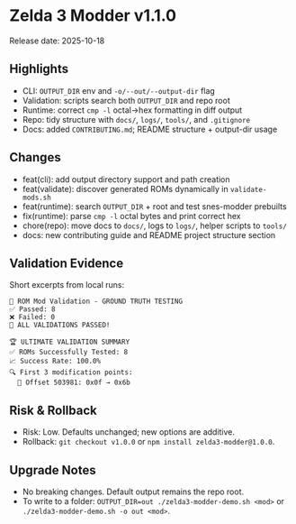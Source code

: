 # Zelda 3 Modder v1.1.0

Release date: 2025-10-18

## Highlights
- CLI: `OUTPUT_DIR` env and `-o/--out/--output-dir` flag
- Validation: scripts search both `OUTPUT_DIR` and repo root
- Runtime: correct `cmp -l` octal→hex formatting in diff output
- Repo: tidy structure with `docs/`, `logs/`, `tools/`, and `.gitignore`
- Docs: added `CONTRIBUTING.md`; README structure + output-dir usage

## Changes
- feat(cli): add output directory support and path creation
- feat(validate): discover generated ROMs dynamically in `validate-mods.sh`
- feat(runtime): search `OUTPUT_DIR` + root and test snes-modder prebuilts
- fix(runtime): parse `cmp -l` octal bytes and print correct hex
- chore(repo): move docs to `docs/`, logs to `logs/`, helper scripts to `tools/`
- docs: new contributing guide and README project structure section

## Validation Evidence
Short excerpts from local runs:

```text
🔬 ROM Mod Validation - GROUND TRUTH TESTING
✅ Passed: 8
❌ Failed: 0
🎉 ALL VALIDATIONS PASSED!
```

```text
🏆 ULTIMATE VALIDATION SUMMARY
✅ ROMs Successfully Tested: 8
📈 Success Rate: 100.0%
🔍 First 3 modification points:
  📍 Offset 503981: 0x0f → 0x6b
```

## Risk & Rollback
- Risk: Low. Defaults unchanged; new options are additive.
- Rollback: `git checkout v1.0.0` or `npm install zelda3-modder@1.0.0`.

## Upgrade Notes
- No breaking changes. Default output remains the repo root.
- To write to a folder: `OUTPUT_DIR=out ./zelda3-modder-demo.sh <mod>` or `./zelda3-modder-demo.sh -o out <mod>`.

